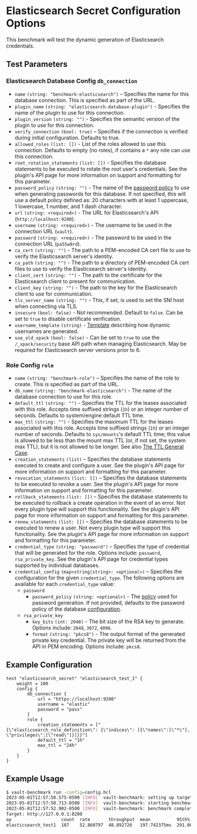 # Elasticsearch Secret Configuration Options
This benchmark will test the dynamic generation of Elasticsearch credentials.

## Test Parameters
### Elasticsearch Database Config `db_connection`
- `name` `(string: "benchmark-elasticsearch")` – Specifies the name for this database connection. This is specified as part of the URL.
- `plugin_name` `(string: "elasticsearch-database-plugin")` - Specifies the name of the plugin to use for this connection.
- `plugin_version` `(string: "")` - Specifies the semantic version of the plugin to use for this connection.
- `verify_connection` `(bool: true)` – Specifies if the connection is verified during initial configuration. Defaults to true.
- `allowed_roles` `(list: [])` - List of the roles allowed to use this connection. Defaults to empty (no roles), if contains a `*` any role can use this connection.
- `root_rotation_statements` `(list: [])` - Specifies the database statements to be
  executed to rotate the root user's credentials. See the plugin's API page for more
  information on support and formatting for this parameter.
- `password_policy` `(string: "")` - The name of the
  [password policy](https://developer.hashicorp.com/vault/docs/concepts/password-policies) to use when generating passwords
  for this database. If not specified, this will use a default policy defined as:
  20 characters with at least 1 uppercase, 1 lowercase, 1 number, and 1 dash character.
- `url` `(string: <required>)` - The URL for Elasticsearch's API (`http://localhost:9200`).
- `username` `(string: <required>)` - The username to be used in the connection URL (`vault`).
- `password` `(string: <required>)` - The password to be used in the connection URL (`pa55w0rd`).
- `ca_cert` `(string: "")` - The path to a PEM-encoded CA cert file to use to verify the Elasticsearch server's identity.
- `ca_path` `(string: "")` - The path to a directory of PEM-encoded CA cert files to use to verify the Elasticsearch server's identity.
- `client_cert` `(string: "")` - The path to the certificate for the Elasticsearch client to present for communication.
- `client_key` `(string: "")` - The path to the key for the Elasticsearch client to use for communication.
- `tls_server_name` `(string: "")` - This, if set, is used to set the SNI host when connecting via TLS.
- `insecure` `(bool: false)` - Not recommended. Default to `false`. Can be set to `true` to disable certificate verification.
- `username_template` `(string)` - [Template](https://developer.hashicorp.com/vault/docs/concepts/username-templating) describing how dynamic usernames are generated.
- `use_old_xpack` `(bool: false)` - Can be set to `true` to use the `/_xpack/security` base API path when managing Elasticsearch. May be required for Elasticsearch server versions prior to 6.

### Role Config `role`
- `name` `(string: "benchmark-role")` – Specifies the name of the role to create. This is specified as part of the URL.
- `db_name` `(string: "benchmark-elasticsearch")` - The name of the database connection to use for this role.
- `default_ttl` `(string: "")` - Specifies the TTL for the leases associated with this role. Accepts time suffixed strings (`1h`) or an integer number of seconds. Defaults to system/engine default TTL time.
- `max_ttl` `(string: "")` - Specifies the maximum TTL for the leases associated with this role. Accepts time suffixed strings (`1h`) or an integer number of seconds. Defaults to `sys/mounts`'s default TTL time; this value is allowed to be less than the mount max TTL (or, if not set, the system max TTL), but it is not allowed to be longer. See also [The TTL General Case](https://developer.hashicorp.com/vault/docs/concepts/tokens#the-general-case).
- `creation_statements` `(list)` – Specifies the database
  statements executed to create and configure a user. See the plugin's API page
  for more information on support and formatting for this parameter.
- `revocation_statements` `(list: [])` – Specifies the database statements to
  be executed to revoke a user. See the plugin's API page for more information
  on support and formatting for this parameter.
- `rollback_statements` `(list: [])` – Specifies the database statements to be
  executed to rollback a create operation in the event of an error. Not every
  plugin type will support this functionality. See the plugin's API page for
  more information on support and formatting for this parameter.
- `renew_statements` `(list: [])` – Specifies the database statements to be
  executed to renew a user. Not every plugin type will support this
  functionality. See the plugin's API page for more information on support and
  formatting for this parameter.
- `credential_type` `(string: "password")` – Specifies the type of credential that will be generated for the role. Options include: `password`, `rsa_private_key`. See the plugin's API page for credential types supported by individual databases.
- `credential_config` `(map<string|string>: <optional>)` – Specifies the configuration for the given `credential_type`.
  The following options are available for each `credential_type` value:
  - `password`
    - `password_policy` `(string: <optional>)` - The [policy](https://developer.hashicorp.com/vault/docs/concepts/password-policies)
      used for password generation. If not provided, defaults to the password policy of the
      database [configuration](https://developer.hashicorp.com/vault/api-docs/secret/databases#password_policy).
  - `rsa_private_key`
    - `key_bits` `(int: 2048)` - The bit size of the RSA key to generate. Options include:
      `2048`, `3072`, `4096`.
    - `format` `(string: "pkcs8")` - The output format of the generated private key
      credential. The private key will be returned from the API in PEM encoding. Options
      include: `pkcs8`.

## Example Configuration
```hcl
test "elasticsearch_secret" "elasticsearch_test_1" {
    weight = 100
    config {
        db_connection {
            url = "https://localhost:9200"
            username = "elastic"
            password = "pass"
        }
        role {
            creation_statements = ["{\"elasticsearch_role_definition\": {\"indices\": [{\"names\":[\"*\"], \"privileges\":[\"read\"]}]}}"]
            default_ttl = "1h"
            max_ttl = "24h"
        }
    }
}
```

## Example Usage

```bash
$ vault-benchmark run -config=config.hcl
2023-05-01T12:57:50.575-0500 [INFO]  vault-benchmark: setting up targets
2023-05-01T12:57:50.713-0500 [INFO]  vault-benchmark: starting benchmarks: duration=2s
2023-05-01T12:57:52.902-0500 [INFO]  vault-benchmark: benchmark complete
Target: http://127.0.0.1:8200
op                   count  rate       throughput  mean          95th%        99th%         successRatio
elasticsearch_test1  107    52.860797  48.892726   197.742375ms  291.00526ms  382.716563ms  100.00%
```
